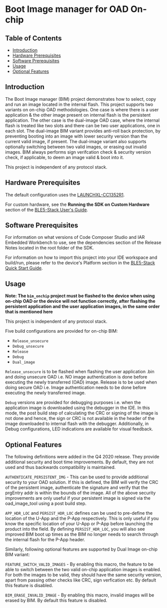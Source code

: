 # Boot Image manager for OAD On-chip

## Table of Contents

* [Introduction](#Introduction)
* [Hardware Prerequisites](#HardwarePrerequisites)
* [Software Prerequisites](#SoftwarePrerequisites)
* [Usage](#Usage)
* [Optional Features](#OptionalFeatures)

## <a name="Introduction"></a>Introduction

The Boot Image manager (BIM) project demonstrates how to select, copy and run an
image located in the internal flash. This project supports two variants on on-chip
OAD methodologies. One case is where there is a user application & the other image
present on internal flash is the persistent application. The other case is the 
dual-image OAD case, where the internal flash is treated like two slots and there 
can be two user applications, one in each slot. The dual-image BIM variant provides
anti-roll back protection, by preventing booting into an image with lower security 
version than the current valid image, if present. The dual-image variant also 
supports optionally switching between two valid images, or erasing out invalid 
images. BIM always performs sign verifcation check & security version check, if 
applicable, to deem an image valid & boot into it.  

This project is independent of any protocol stack.

## <a name="HardwarePrerequisites"></a>Hardware Prerequisites

The default configuration uses the
[LAUNCHXL-CC1352R1](http://www.ti.com/tool/launchxl-cc1352r1).

For custom hardware, see the **Running the SDK on Custom Hardware** section of
the [BLE5-Stack User's
Guide](../../../../../docs/ble5stack/ble_user_guide/ble5stack-users-guide.html).

## <a name="SoftwarePrerequisites"></a>Software Prerequisites

For information on what versions of Code Composer Studio and IAR Embedded
Workbench to use, see the dependencies section of the Release Notes located
in the root folder of the SDK.

For information on how to import this project into your IDE workspace and
build/run, please refer to the device's Platform section in the [BLE5-Stack
Quick Start
Guide](../../../../../docs/simplelink_mcu_sdk/html/quickstart-guide/ble5-quick-start.html).

## <a name="Usage"></a>Usage

**Note: The ``bim_onchip`` project must be flashed to the device when
using on-chip OAD or the device will not function correctly, after flashing the
persistent application and the user application images, in the same order that is
mentioned here**

This project is independent of any protocol stack.

Five build configurations are provided for on-chip BIM:

* `Release_unsecure`
* `Debug_unsecure`
* `Release`
* `Debug`
* `Dual_image`

`Release_unsecure` is to be flashed when flashing the user application .bin and doing unsecure OAD
i.e. NO image authentication is done before executing the newly transferred (OAD) image.
Release is to be used when doing secure OAD i.e. Image authentication needs to be done before
executing the newly transferred image.

`Debug` versions are provided for debugging purposes i.e. when the application image is
downloaded using the debugger in the IDE. In this mode, the post build step of calculating the CRC
or signing of the image is not done and hence, the sign or CRC is not available in the header
of the image downloaded to internal flash with the debugger.
Additionally, in Debug configurations, LED indications are available
for visual feedback.

## <a name="OptionalFeatures"></a>Optional Features

The following definitions were added in the Q4 2020 release. They provide
additional security and boot time improvements. By default, they are not used
and thus backwards compatibility is maintained.

`AUTHENTICATE_PERSISTENT_IMG` - This can be used to provide additional security
to your OAD solution. If this is defined, the BIM will verify the CRC of the
persistent image, authenticate the signature and verify that the prgEntry addr
is within the bounds of the image. All of the above security improvements are
only useful if your persistent image is signed via the oad_image_tool using a
post build step.

`APP_HDR_LOC` and `PERSIST_HDR_LOC` defines can be used to pre-define the
location of the U-App and the P-App respectively. This is only useful if you
know the specific location of your U-App or P-App before launching the product
into the field. By defining `PERSIST_HDR_LOC`, you will also see improved BIM
boot up times as the BIM no longer needs to search through the internal flash
for the P-App header.

Similarly, following optional features are supported by Dual Image on-chip BIM
variant:

`FEATURE_SWITCH_VALID_IMAGES` - By enabling this macro, the feature to be able 
to switch between the two valid on-chip application images is enabled. For both
the images to be valid, they should have the same security version, apart from 
passing other checks like CRC, sign verfication etc. By default this feature is
disabled.

`BIM_ERASE_INVALID_IMAGE` - By enabling this macro, invalid images will be erased by BIM.
By default this feature is disabled.